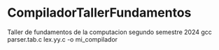 # CompiladorTallerFundamentos
Taller de fundamentos de la computacion segundo semestre 2024
gcc parser.tab.c lex.yy.c -o mi_compilador